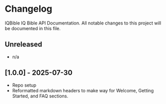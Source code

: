# Changelog
IQBible IQ Bible API Documentation. All notable changes to this project will be documented in this file.

## Unreleased
- n/a

## [1.0.0] - 2025-07-30
- Repo setup
- Reformatted markdown headers to make way for Welcome, Getting Started, and FAQ sections.